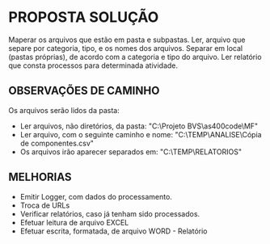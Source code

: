 # PROPOSTA SOLUÇÃO

Maperar os arquivos que estão em pasta e subpastas.
Ler, arquivo que separe por categoria, tipo, e os nomes dos arquivos.
Separar em local (pastas próprias), de acordo com a categoria e tipo do arquivo.
Ler relatório que consta processos para determinada atividade.


## OBSERVAÇÕES DE CAMINHO

Os arquivos serão lidos da pasta:

* Ler arquivos, não diretórios, da pasta: "C:\\Projeto BVS\\as400code\\MF"
* Ler arquivo, com o seguinte caminho e nome: "C:\\TEMP\\ANALISE\\Cópia de componentes.csv"
* Os arquivos irão aparecer separados em: "C:\\TEMP\\RELATORIOS"

## MELHORIAS

* Emitir Logger, com dados do processamento.
* Troca de URLs
* Verificar relatórios, caso já tenham sido processados.
* Efetuar leitura de arquivo EXCEL
* Efetuar escrita, formatada, de arquivo WORD - Relatório
